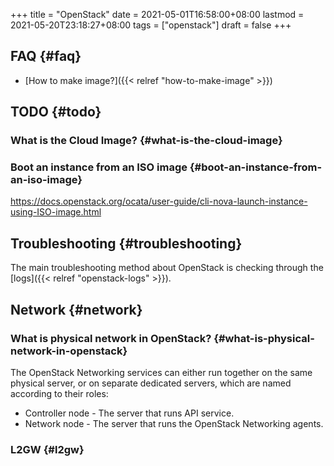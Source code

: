 +++
title = "OpenStack"
date = 2021-05-01T16:58:00+08:00
lastmod = 2021-05-20T23:18:27+08:00
tags = ["openstack"]
draft = false
+++

## FAQ {#faq}

-   [How to make image?]({{< relref "how-to-make-image" >}})


## TODO {#todo}


### What is the Cloud Image? {#what-is-the-cloud-image}


### Boot an instance from an ISO image {#boot-an-instance-from-an-iso-image}

<https://docs.openstack.org/ocata/user-guide/cli-nova-launch-instance-using-ISO-image.html>


## Troubleshooting {#troubleshooting}

The main troubleshooting method about OpenStack is checking through the [logs]({{< relref "openstack-logs" >}}).


## Network {#network}


### What is physical network in OpenStack? {#what-is-physical-network-in-openstack}

The OpenStack Networking services can either run together on the same physical
server, or on separate dedicated servers, which are named according to their
roles:

-   Controller node - The server that runs API service.
-   Network node - The server that runs the OpenStack Networking agents.


### L2GW {#l2gw}
